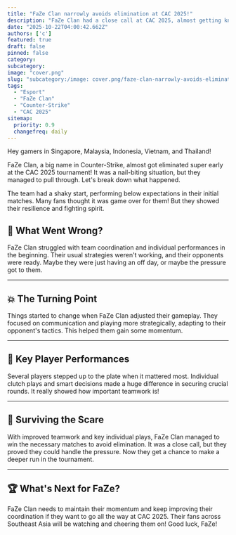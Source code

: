 ```yaml
---
title: "FaZe Clan narrowly avoids elimination at CAC 2025!"
description: "FaZe Clan had a close call at CAC 2025, almost getting knocked out early! Here's how they survived."
date: "2025-10-22T04:00:42.662Z"
authors: ['c']
featured: true
draft: false
pinned: false
category:
subcategory:
image: "cover.png"
slug: "subcategory:/image: cover.png/faze-clan-narrowly-avoids-elimination-at-cac-2025"
tags:
  - "Esport"
  - "FaZe Clan"
  - "Counter-Strike"
  - "CAC 2025"
sitemap:
  priority: 0.9
  changefreq: daily
---
```


Hey gamers in Singapore, Malaysia, Indonesia, Vietnam, and Thailand!

FaZe Clan, a big name in Counter-Strike, almost got eliminated super early at the CAC 2025 tournament! It was a nail-biting situation, but they managed to pull through. Let's break down what happened.

The team had a shaky start, performing below expectations in their initial matches. Many fans thought it was game over for them! But they showed their resilience and fighting spirit.

## 🤔 What Went Wrong?
FaZe Clan struggled with team coordination and individual performances in the beginning. Their usual strategies weren't working, and their opponents were ready. Maybe they were just having an off day, or maybe the pressure got to them.

---

## 💥 The Turning Point
Things started to change when FaZe Clan adjusted their gameplay. They focused on communication and playing more strategically, adapting to their opponent's tactics. This helped them gain some momentum.

---

## 💪 Key Player Performances
Several players stepped up to the plate when it mattered most. Individual clutch plays and smart decisions made a huge difference in securing crucial rounds. It really showed how important teamwork is!

---

## 🥳 Surviving the Scare
With improved teamwork and key individual plays, FaZe Clan managed to win the necessary matches to avoid elimination. It was a close call, but they proved they could handle the pressure. Now they get a chance to make a deeper run in the tournament.

---

## 🏆 What's Next for FaZe?
FaZe Clan needs to maintain their momentum and keep improving their coordination if they want to go all the way at CAC 2025. Their fans across Southeast Asia will be watching and cheering them on! Good luck, FaZe!